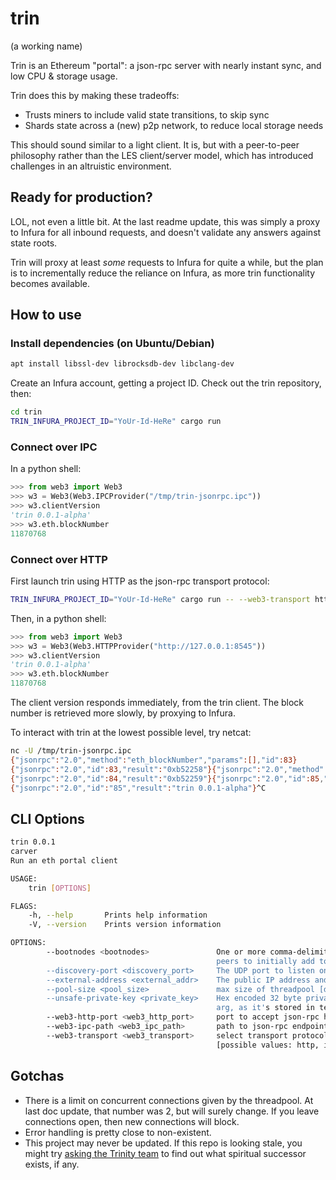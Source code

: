 # trin
(a working name)

Trin is an Ethereum "portal": a json-rpc server with nearly instant sync, and
low CPU & storage usage.

Trin does this by making these tradeoffs:
- Trusts miners to include valid state transitions, to skip sync
- Shards state across a (new) p2p network, to reduce local storage needs

This should sound similar to a light client. It is, but with a peer-to-peer
philosophy rather than the LES client/server model, which has introduced
challenges in an altruistic environment.

## Ready for production?

LOL, not even a little bit. At the last readme update, this was simply a proxy
to Infura for all inbound requests, and doesn't validate any answers against
state roots.

Trin will proxy at least *some* requests to Infura for quite a while, but the
plan is to incrementally reduce the reliance on Infura, as more trin
functionality becomes available.

## How to use

### Install dependencies (on Ubuntu/Debian)

```sh
apt install libssl-dev librocksdb-dev libclang-dev 
```

Create an Infura account, getting a project ID. Check out the trin repository, then:

```sh
cd trin
TRIN_INFURA_PROJECT_ID="YoUr-Id-HeRe" cargo run
```

### Connect over IPC
In a python shell:
```py
>>> from web3 import Web3
>>> w3 = Web3(Web3.IPCProvider("/tmp/trin-jsonrpc.ipc"))
>>> w3.clientVersion
'trin 0.0.1-alpha'
>>> w3.eth.blockNumber
11870768
```

### Connect over HTTP
First launch trin using HTTP as the json-rpc transport protocol:
```sh
TRIN_INFURA_PROJECT_ID="YoUr-Id-HeRe" cargo run -- --web3-transport http
```

Then, in a python shell:
```py
>>> from web3 import Web3
>>> w3 = Web3(Web3.HTTPProvider("http://127.0.0.1:8545"))
>>> w3.clientVersion
'trin 0.0.1-alpha'
>>> w3.eth.blockNumber
11870768
```

The client version responds immediately, from the trin client. The block number is retrieved more slowly, by proxying to Infura.

To interact with trin at the lowest possible level, try netcat:
```sh
nc -U /tmp/trin-jsonrpc.ipc
{"jsonrpc":"2.0","method":"eth_blockNumber","params":[],"id":83}
{"jsonrpc":"2.0","id":83,"result":"0xb52258"}{"jsonrpc":"2.0","method":"eth_blockNumber","params":[],"id":84}
{"jsonrpc":"2.0","id":84,"result":"0xb52259"}{"jsonrpc":"2.0","id":85,"params":[],"method":"web3_clientVersion"}
{"jsonrpc":"2.0","id":"85","result":"trin 0.0.1-alpha"}^C
```

## CLI Options
```sh
trin 0.0.1
carver
Run an eth portal client

USAGE:
    trin [OPTIONS]

FLAGS:
    -h, --help       Prints help information
    -V, --version    Prints version information

OPTIONS:
        --bootnodes <bootnodes>               One or more comma-delimited base64-encoded ENR's or multiaddr strings of
                                              peers to initially add to the local routing table [default: ]
        --discovery-port <discovery_port>     The UDP port to listen on. [default: 9000]
        --external-address <external_addr>    The public IP address and port under which this node is accessible
        --pool-size <pool_size>               max size of threadpool [default: 2]
        --unsafe-private-key <private_key>    Hex encoded 32 byte private key (considered unsafe to pass in pk as cli
                                              arg, as it's stored in terminal history - keyfile support coming soon)
        --web3-http-port <web3_http_port>     port to accept json-rpc http connections [default: 8545]
        --web3-ipc-path <web3_ipc_path>       path to json-rpc endpoint over IPC [default: /tmp/trin-jsonrpc.ipc]
        --web3-transport <web3_transport>     select transport protocol to serve json-rpc endpoint [default: ipc]
                                              [possible values: http, ipc]
```

## Gotchas

- There is a limit on concurrent connections given by the threadpool. At last
  doc update, that number was 2, but will surely change. If you leave
  connections open, then new connections will block.
- Error handling is pretty close to non-existent.
- This project may never be updated. If this repo is looking stale, you might
  try [asking the Trinity team](https://gitter.im/ethereum/trinity) to find out
  what spiritual successor exists, if any.
